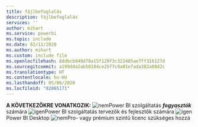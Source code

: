 ```yaml
---
title: fájlbefoglalás
description: fájlbefoglalás
services: ''
author: mihart
ms.service: powerbi
ms.topic: include
ms.date: 02/11/2020
ms.author: mihart
ms.custom: include file
ms.openlocfilehash: 8ddbcb940d78a15f129f3c322485ae7ff316127d
ms.sourcegitcommit: a199dda2ab50184ce25f7c9a01e7ada382a88d2c
ms.translationtype: HT
ms.contentlocale: hu-HU
ms.lasthandoff: 05/06/2020
ms.locfileid: "82865171"
---
```

<Token>**A KÖVETKEZŐKRE VONATKOZIK:** ![nem](media/no.png)Power BI szolgáltatás ***fogyasztók*** számára ![igen](media/yes.png)Power BI szolgáltatás tervezők és fejlesztők számára ![igen](media/yes.png)Power BI Desktop ![nem](media/no.png)Pro- vagy prémium szintű licenc szükséges hozzá </Token>
